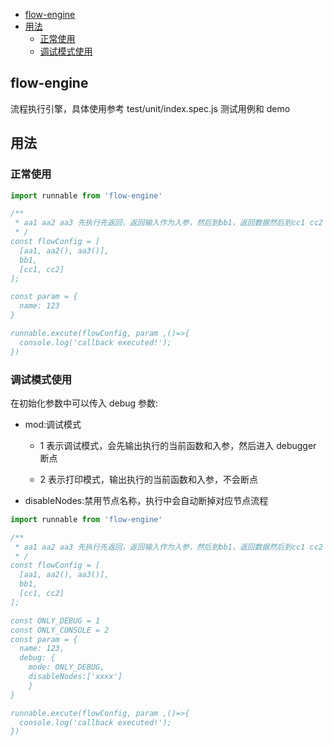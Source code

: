 <!-- START doctoc generated TOC please keep comment here to allow auto update -->
<!-- DON'T EDIT THIS SECTION, INSTEAD RE-RUN doctoc TO UPDATE -->

- [flow-engine](#flow-engine)
- [用法](#%E7%94%A8%E6%B3%95)
  - [正常使用](#%E6%AD%A3%E5%B8%B8%E4%BD%BF%E7%94%A8)
  - [调试模式使用](#%E8%B0%83%E8%AF%95%E6%A8%A1%E5%BC%8F%E4%BD%BF%E7%94%A8)

<!-- END doctoc generated TOC please keep comment here to allow auto update -->

## flow-engine

流程执行引擎，具体使用参考 test/unit/index.spec.js 测试用例和 demo

## 用法

### 正常使用

```jsx
import runnable from 'flow-engine'

/**
 * aa1 aa2 aa3 先执行先返回，返回输入作为入参，然后到bb1，返回数据然后到cc1 cc2
 * /
const flowConfig = [
  [aa1, aa2(), aa3()],
  bb1,
  [cc1, cc2]
];

const param = {
  name: 123
}

runnable.excute(flowConfig, param ,()=>{
  console.log('callback executed!');
})

```

### 调试模式使用

在初始化参数中可以传入 debug 参数:

- mod:调试模式

  - 1 表示调试模式，会先输出执行的当前函数和入参，然后进入 debugger 断点

  - 2 表示打印模式，输出执行的当前函数和入参，不会断点

- disableNodes:禁用节点名称，执行中会自动断掉对应节点流程

```jsx
import runnable from 'flow-engine'

/**
 * aa1 aa2 aa3 先执行先返回，返回输入作为入参，然后到bb1，返回数据然后到cc1 cc2
 * /
const flowConfig = [
  [aa1, aa2(), aa3()],
  bb1,
  [cc1, cc2]
];

const ONLY_DEBUG = 1
const ONLY_CONSOLE = 2
const param = {
  name: 123,
  debug: {
    mode: ONLY_DEBUG,
    disableNodes:['xxxx']
    }
}

runnable.excute(flowConfig, param ,()=>{
  console.log('callback executed!');
})

```

